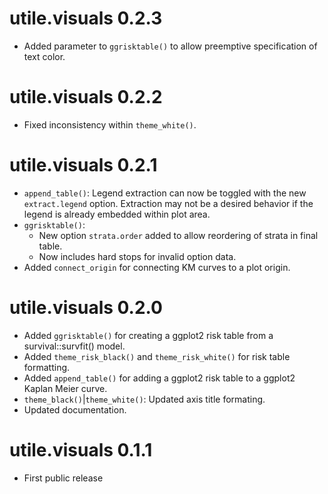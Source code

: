 # utile.visuals 0.2.3
* Added parameter to `ggrisktable()` to allow preemptive specification of text color.

# utile.visuals 0.2.2
* Fixed inconsistency within `theme_white()`.

# utile.visuals 0.2.1
* `append_table()`: Legend extraction can now be toggled with the new `extract.legend` option. Extraction may not be a desired behavior if the legend is already embedded within plot area.
* `ggrisktable()`:
  - New option `strata.order` added to allow reordering of strata in final table.
  - Now includes hard stops for invalid option data.
* Added `connect_origin` for connecting KM curves to a plot origin.

# utile.visuals 0.2.0
* Added `ggrisktable()` for creating a ggplot2 risk table from a survival::survfit() model.
* Added `theme_risk_black()` and `theme_risk_white()` for risk table formatting.
* Added `append_table()` for adding a ggplot2 risk table to a ggplot2 Kaplan Meier curve.
* `theme_black()`|`theme_white()`: Updated axis title formating.
* Updated documentation.

# utile.visuals 0.1.1
* First public release
